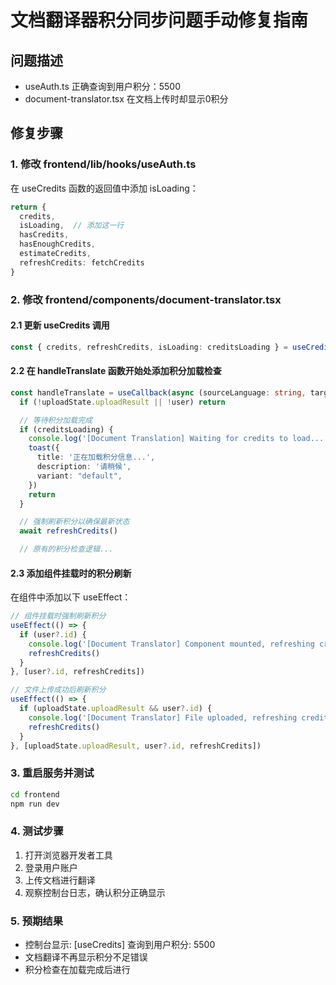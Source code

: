 
# 文档翻译器积分同步问题手动修复指南

## 问题描述
- useAuth.ts 正确查询到用户积分：5500
- document-translator.tsx 在文档上传时却显示0积分

## 修复步骤

### 1. 修改 frontend/lib/hooks/useAuth.ts
在 useCredits 函数的返回值中添加 isLoading：

```typescript
return { 
  credits, 
  isLoading,  // 添加这一行
  hasCredits, 
  hasEnoughCredits, 
  estimateCredits, 
  refreshCredits: fetchCredits 
}
```

### 2. 修改 frontend/components/document-translator.tsx

#### 2.1 更新 useCredits 调用
```typescript
const { credits, refreshCredits, isLoading: creditsLoading } = useCredits()
```

#### 2.2 在 handleTranslate 函数开始处添加积分加载检查
```typescript
const handleTranslate = useCallback(async (sourceLanguage: string, targetLanguage: string) => {
  if (!uploadState.uploadResult || !user) return

  // 等待积分加载完成
  if (creditsLoading) {
    console.log('[Document Translation] Waiting for credits to load...')
    toast({
      title: '正在加载积分信息...',
      description: '请稍候',
      variant: "default",
    })
    return
  }

  // 强制刷新积分以确保最新状态
  await refreshCredits()

  // 原有的积分检查逻辑...
```

#### 2.3 添加组件挂载时的积分刷新
在组件中添加以下 useEffect：

```typescript
// 组件挂载时强制刷新积分
useEffect(() => {
  if (user?.id) {
    console.log('[Document Translator] Component mounted, refreshing credits for user:', user.id)
    refreshCredits()
  }
}, [user?.id, refreshCredits])

// 文件上传成功后刷新积分
useEffect(() => {
  if (uploadState.uploadResult && user?.id) {
    console.log('[Document Translator] File uploaded, refreshing credits')
    refreshCredits()
  }
}, [uploadState.uploadResult, user?.id, refreshCredits])
```

### 3. 重启服务并测试
```bash
cd frontend
npm run dev
```

### 4. 测试步骤
1. 打开浏览器开发者工具
2. 登录用户账户
3. 上传文档进行翻译
4. 观察控制台日志，确认积分正确显示

### 5. 预期结果
- 控制台显示: [useCredits] 查询到用户积分: 5500
- 文档翻译不再显示积分不足错误
- 积分检查在加载完成后进行
